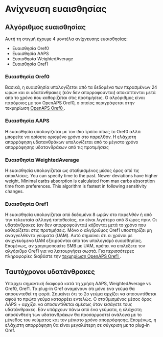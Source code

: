 # Ανίχνευση ευαισθησίας

## Αλγόριθμος ευαισθησίας

Αυτή τη στιγμή έχουμε 4 μοντέλα ανίχνευσης ευαισθησίας:

* Ευαισθησία Oref0
* Ευαισθησία AAPS
* Ευαισθησία WeightedAverage
* Ευαισθησία Oref1

### Ευαισθησία Oref0

Βασικά, η ευαισθησία υπολογίζεται από τα δεδομένα των περασμένων 24 ωρών και οι υδατάνθρακες (εάν δεν απορροφούνται) αποκόπτονται μετά από το χρόνο που καθορίζεται στις προτιμήσεις. Ο αλγόριθμος είναι παρόμοιος με τον OpenAPS Oref0, ο οποίος περιγράφεται στην τεκμηρίωση [ OpenAPS Oref0 ](https://openaps.readthedocs.io/en/2017-05-21/docs/walkthrough/phase-4/advanced-features.html).

### Ευαισθησία AAPS

Η ευαισθησία υπολογίζεται με τον ίδιο τρόπο όπως το Oref0 αλλά μπορείτε να ορίσετε ορισμένο χρόνο στο παρελθόν. Η ελάχιστη απορρόφηση υδατανθράκων υπολογίζεται από το μέγιστο χρόνο απορρόφησης υδατανθράκων από τις προτιμήσεις

### Ευαισθησία WeightedAverage

Η ευαισθησία υπολογίζεται ως σταθμισμένος μέσος όρος από τις αποκλίσεις. You can specify time to the past. Newer deviations have higher weight. Minimal carbs absorption is calculated from max carbs absorption time from preferences. This algorithm is fastest in following sensitivity changes.

### Ευαισθησία Oref1

Η ευαισθησία υπολογίζεται από δεδομένα 8 ωρών στο παρελθόν ή από την τελευταία αλλαγή τοποθεσίας, αν είναι λιγότερο από 8 ώρες πριν. Οι υδατάνθρακες (αν δεν απορροφούνται) κόβονται μετά το χρόνο που καθορίζεται στις προτιμήσεις. Μόνο ο αλγόριθμος Oref1 υποστηρίζει μη αναγγελθέντα γεύματα (UAM). Αυτό σημαίνει ότι οι χρόνοι με ανιχνευόμενο UAM εξαιρούνται από τον υπολογισμό ευαισθησίας. Επομένως, αν χρησιμοποιείτε SMB με UAM, πρέπει να επιλέξετε τον αλγόριθμο Oref1 για να λειτουργήσει σωστά. Για περισσότερες πληροφορίες διαβάστε την [ τεκμηρίωση OpenAPS Oref1 ](https://openaps.readthedocs.io/en/latest/docs/Customize-Iterate/autosens.html).

## Ταυτόχρονοι υδατάνθρακες

Υπάρχει σημαντική διαφορά κατά τη χρήση AAPS, WeightedAverage vs Oref0, Oref1. Τα plug-in Oref αναμένουν ότι μόνο ένα γεύμα θα αποσυντεθεί τη φορά. Σημαίνει ότι το 2ο γεύμα αρχίζει να αποσυντίθεται αφού το πρώτο γεύμα καταρρέει εντελώς. Ο σταθμισμένος μέσος όρος AAPS + αρχίζει να αποσυντίθεται αμέσως όταν εισάγετε τους υδατάνθρακες. Εάν υπάρχουν πάνω από ένα γεύματα, η ελάχιστη αποσύνθεση των υδατανθράκων θα προσαρμοστεί ανάλογα με το μέγεθος του γεύματος και τον μέγιστο χρόνο απορρόφησης. Επομένως, η ελάχιστη απορρόφηση θα είναι μεγαλύτερη σε σύγκριση με τα plug-in Oref.
